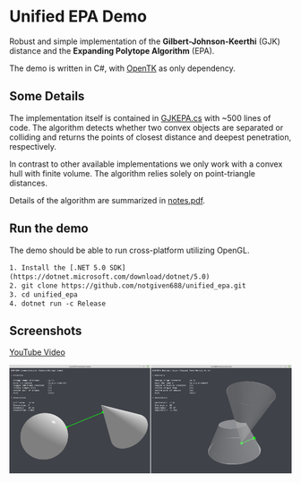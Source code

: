 # Unified EPA Demo 

Robust and simple implementation of the **Gilbert-Johnson-Keerthi** (GJK) distance and the **Expanding Polytope Algorithm** (EPA).

The demo is written in C#, with [OpenTK](https://github.com/opentk/opentk) as only dependency.

## Some Details

The implementation itself is contained in [GJKEPA.cs](src/GJKEPA.cs) with ~500 lines of code. The algorithm detects whether two convex objects are separated or colliding and returns the points of closest distance and deepest penetration, respectively.

In contrast to other available implementations we only work with a convex hull with finite volume. The algorithm relies solely on point-triangle distances.

Details of the algorithm are summarized in [notes.pdf](notes.pdf).

## Run the demo

The demo should be able to run cross-platform utilizing OpenGL.
```
1. Install the [.NET 5.0 SDK](https://dotnet.microsoft.com/download/dotnet/5.0)
2. git clone https://github.com/notgiven688/unified_epa.git
3. cd unified_epa
4. dotnet run -c Release
```

## Screenshots

[YouTube Video](https://www.youtube.com/watch?v=NMdp7A13EAI)

![alt text](screenshots/gjkepa.png?raw=true)
